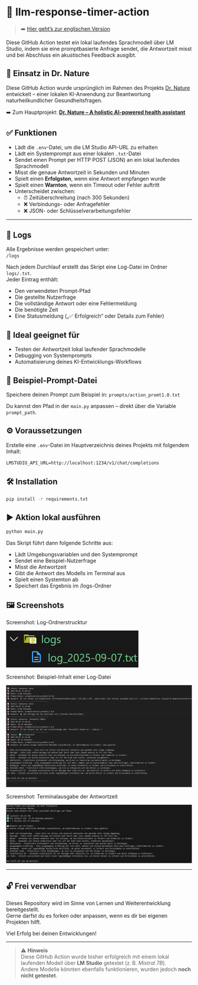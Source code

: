 # 📜 llm-response-timer-action
> ➡️ [Hier geht’s zur englischen Version](README.md)

Diese GitHub Action testet ein lokal laufendes Sprachmodell über LM Studio, indem sie eine promptbasierte Anfrage sendet, die Antwortzeit misst und bei Abschluss ein akustisches Feedback ausgibt.

## 🔗 Einsatz in Dr. Nature

Diese GitHub Action wurde ursprünglich im Rahmen des Projekts [Dr. Nature](https://github.com/Margarethe-Techstarter/dr-nature) entwickelt – einer lokalen KI-Anwendung zur Beantwortung naturheilkundlicher Gesundheitsfragen.

➡️ Zum Hauptprojekt: **[Dr. Nature – A holistic AI-powered health assistant](https://github.com/Margarethe-Techstarter/dr-nature)**


## ✅ Funktionen

- Lädt die `.env`-Datei, um die LM Studio API-URL zu erhalten
- Lädt ein Systemprompt aus einer lokalen `.txt`-Datei
- Sendet einen Prompt per HTTP POST (JSON) an ein lokal laufendes Sprachmodell
- Misst die genaue Antwortzeit in Sekunden und Minuten
- Spielt einen **Erfolgston**, wenn eine Antwort empfangen wurde
- Spielt einen **Warnton**, wenn ein Timeout oder Fehler auftritt
- Unterscheidet zwischen:
  - ⏰ Zeitüberschreitung (nach 300 Sekunden)
  - ❌ Verbindungs- oder Anfragefehler
  - ❌ JSON- oder Schlüsselverarbeitungsfehler

---

## 📁 Logs

Alle Ergebnisse werden gespeichert unter:  
`/logs`

Nach jedem Durchlauf erstellt das Skript eine Log-Datei im Ordner `logs/.txt`.  
Jeder Eintrag enthält:

- Den verwendeten Prompt-Pfad
- Die gestellte Nutzerfrage
- Die vollständige Antwort oder eine Fehlermeldung
- Die benötigte Zeit
- Eine Statusmeldung („✅ Erfolgreich“ oder Details zum Fehler)


## 🧪 Ideal geeignet für

- Testen der Antwortzeit lokal laufender Sprachmodelle
- Debugging von Systemprompts
- Automatisierung deines KI-Entwicklungs-Workflows


## 📂 Beispiel-Prompt-Datei

Speichere deinen Prompt zum Beispiel in:
`prompts/action_promt1.0.txt`

Du kannst den Pfad in der `main.py` anpassen – direkt über die Variable `prompt_path`.


## ⚙️ Voraussetzungen

Erstelle eine `.env`-Datei im Hauptverzeichnis deines Projekts mit folgendem Inhalt:

```env
LMSTUDIO_API_URL=http://localhost:1234/v1/chat/completions
```

## 🛠️ Installation

```bash
pip install -r requirements.txt
```

## ▶️ Aktion lokal ausführen

```bash
python main.py
```
Das Skript führt dann folgende Schritte aus:
- Lädt Umgebungsvariablen und den Systemprompt
- Sendet eine Beispiel-Nutzerfrage
- Misst die Antwortzeit
- Gibt die Antwort des Modells im Terminal aus
- Spielt einen Systemton ab
- Speichert das Ergebnis im /logs-Ordner


## 🖼️ Screenshots 
Screenshot: Log-Ordnerstrucktur

![alt text](images/image-1.png)

Screenshot: Beispiel-Inhalt einer Log-Datei

![alt text](images/image.png)

Screenshot: Terminalausgabe der Antwortzeit

![alt text](images/image-2.png)

---
## 🔓 Frei verwendbar

Dieses Repository wird im Sinne von Lernen und Weiterentwicklung bereitgestellt.  
Gerne darfst du es forken oder anpassen, wenn es dir bei eigenen Projekten hilft.

Viel Erfolg bei deinen Entwicklungen!

---
 
> ⚠️ **Hinweis**  
> Diese GitHub Action wurde bisher erfolgreich mit einem lokal laufenden Modell über **LM Studio** getestet (z. B. *Mistral 7B*).  
> Andere Modelle könnten ebenfalls funktionieren, wurden jedoch **noch nicht getestet**.

